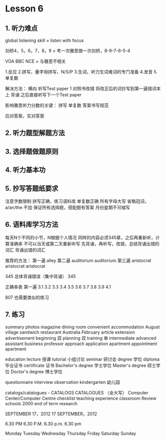 # Lesson 6


## 1. 听力难点

global listening skill ×
listen with focus

剑桥4，5，6，7，8，9 ×
考一次雅思做一次剑桥，8-9-7-6-5-4

VOA BBC NCE ×
与雅思不相关

1.反应
2.拼写，叠字母拼写，N/S/P
3.生词，听力生词难词的专门准备
4.发音
5.单复数

解决方法：
横向
听写Test paper 1
对照书改错
将改正后的词抄写到第一遍错词本上
背诵
之后直接听写下一个Test paper

影响雅思听力分数的关键：
拼写
单复数
答案书写规范

应对答案，实对答案



## 2. 听力题型解题方法



## 3. 选择题做题原则



## 4. 听力基本功



## 5. 抄写答题纸要求

注意字数限制
拼写正确，练习语料库
单复数正确
所有字母大写
省略冠词，a/an/the 不加
保证所有选择题，搭配题有答案
月份星期不可缩写


## 6. 语料库学习方法

每天N个不同的小节，N根据个人情况
同样的内容必须345章，之后再重新听，计算准确率
不可以当天或第二天重新听写
先背诵，再听写，改错，总结背诵出错的词汇
背诵出错的词汇

推荐的方法：
第一遍
alley
第二遍
auditorium auditorium
第三遍
aristocrat aristocrat aristocrat

345
总体背诵错误（集中背诵）
345

正确率表  第一遍
3.1   3.2   3.3   3.4   3.5
3.6   3.7   3.8   3.9   4.1

807 也需要类似的练习


## 7. 练习

summary
photos
magazine
dining room
convenient
accommodation
August
village
sandwich
restaurant
Australia
February
article
extension
advertisement
beginning 双
planning 双
training 单
intermediate
advanced
assistant
business
professor
approach
application
apartment
appointment
apartment

education
lecture 授课 tutorial 小组讨论 seminar 研讨会
degree 学位 diploma 毕业证书 certificate 证书
Bachelor's degree 学士学位
Master's degree 硕士学位 
Doctor's degree 博士学位

questionnaire
interview
observation
kindergarten 幼儿园

catalogs/catalogues - CATALOGS CATALOGUES （全大写）
Computer Center/Computer Centre
checklist
teaching experience
classroom
Review
schools
2000
end of term
research

SEPTEMBER 17，2012
17 SEPTEMBER，2012

6.30 PM
6.30 P.M.
6.30 p.m.
6.30 pm

Monday
Tuesday
Wednesday
Thursday
Friday
Saturday
Sunday

